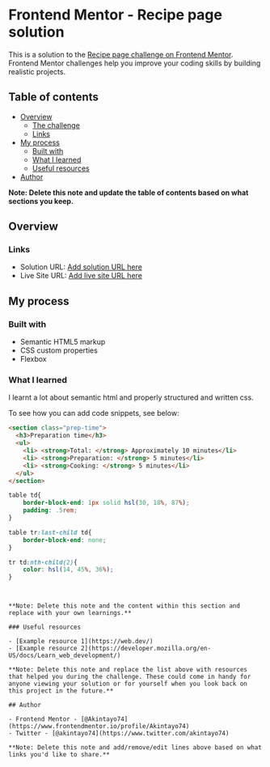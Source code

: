 # Frontend Mentor - Recipe page solution

This is a solution to the [Recipe page challenge on Frontend Mentor](https://www.frontendmentor.io/challenges/recipe-page-KiTsR8QQKm). Frontend Mentor challenges help you improve your coding skills by building realistic projects. 

## Table of contents

- [Overview](#overview)
  - [The challenge](#the-challenge)
  - [Links](#links)
- [My process](#my-process)
  - [Built with](#built-with)
  - [What I learned](#what-i-learned)
  - [Useful resources](#useful-resources)
- [Author](#author)

**Note: Delete this note and update the table of contents based on what sections you keep.**

## Overview

### Links

- Solution URL: [Add solution URL here](https://your-solution-url.com)
- Live Site URL: [Add live site URL here](https://your-live-site-url.com)

## My process

### Built with

- Semantic HTML5 markup
- CSS custom properties
- Flexbox


### What I learned
I learnt a lot about semantic html and properly structured and written css.

To see how you can add code snippets, see below:

```html
<section class="prep-time">
  <h3>Preparation time</h3>
  <ul>
    <li> <strong>Total: </strong> Approximately 10 minutes</li>
    <li> <strong>Preparation: </strong> 5 minutes</li>
    <li> <strong>Cooking: </strong> 5 minutes</li>
  </ul>
</section>
```
```css
table td{
    border-block-end: 1px solid hsl(30, 18%, 87%);
    padding: .5rem;
}

table tr:last-child td{
    border-block-end: none;
}

tr td:nth-child(2){
    color: hsl(14, 45%, 36%);
}
```

```


**Note: Delete this note and the content within this section and replace with your own learnings.**

### Useful resources

- [Example resource 1](https://web.dev/)
- [Example resource 2](https://developer.mozilla.org/en-US/docs/Learn_web_development/)

**Note: Delete this note and replace the list above with resources that helped you during the challenge. These could come in handy for anyone viewing your solution or for yourself when you look back on this project in the future.**

## Author

- Frontend Mentor - [@Akintayo74](https://www.frontendmentor.io/profile/Akintayo74)
- Twitter - [@akintayo74](https://www.twitter.com/akintayo74)

**Note: Delete this note and add/remove/edit lines above based on what links you'd like to share.**

